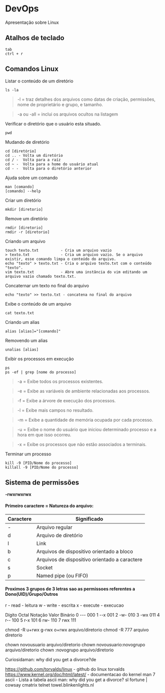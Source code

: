 <h1>DevOps</h1>
Apresentação sobre Linux

<h2>Atalhos de teclado</h2>

```
tab
ctrl + r
```

<h2>Comandos Linux</h2>

Listar o conteúdo de um diretório

```
ls -la
```
> -l = traz detalhes dos arquivos como datas de criação, permissões, nome de proprietário e grupo, e tamanho.

> -a ou -all = inclui os arquivos ocultos na listagem

Verificar o diretório que o usuário esta situado.

```
pwd
```

Mudando de diretório

```
cd [diretório]
cd .. - Volta um diretório
cd / -  Volta para a raíz
cd ~ -  Volta para a home do usuário atual
cd - -  Volta para o diretório anterior
```

Ajuda sobre um comando

```
man [comando]
[comando] --help
```

Criar um diretório

```
mkdir [diretorio]
```

Remove um diretório

```
rmdir [diretorio]   
rmdir -r [diretorio]
```

Criando um arquivo

```
touch texto.txt          - Cria um arquivo vazio
> texto.txt              - Cria um arquivo vazio. Se o arquivo existir, esse comando limpa o conteúdo do arquivo.
echo "texto" > texto.txt - Cria o arquivo texto.txt com o conteúdo "texto".
vim texto.txt            - Abre uma instância do vim editando um arquivo vazio chamado texto.txt.
```
Concaternar um texto no final do arquivo

```
echo "texto" >> texto.txt - concatena no final do arquivo
```

Exibe o conteúdo de um arquivo

```
cat texto.txt
```

Criando um alias

```
alias [alias]="[comando]"
```

Removendo um alias

```
unalias [alias]
```

Exibir os processos em execução

```
ps 
ps -ef | grep [nome do processo]
```

> -a = Exibe todos os processos existentes.

> -e = Exibe as variáveis de ambiente relacionadas aos processos.

> -f = Exibe a árvore de execução dos processos.

> -l = Exibe mais campos no resultado.

> -m = Exibe a quantidade de memória ocupada por cada processo.

> -u = Exibe o nome do usuário que iniciou determinado processo e a hora em que isso ocorreu.

> -x = Exibe os processos que não estão associados a terminais.


Terminar um processo

```
kill -9 [PID/Nome do processo]
killall -9 [PID/Nome do processo]
```

<h2>Sistema de permissões</h2>
<b>-rwxrwxrwx</b>

<h4>Primeiro caractere = Natureza do arquivo:</h4>
<table>
  <thead>
    <th>Caractere</th>
    <th>Significado</th>
  </thead>
  <tbody>
    <tr>
      <td>-</td>
      <td>Arquivo regular</td>
    </tr>
    <tr>
      <td>d</td>
      <td>Arquivo de diretório</td>
    </tr>
    <tr>
      <td>l</td>
      <td>Link</td>
    </tr>
    <tr>
      <td>b</td>
      <td>Arquivos de dispositivo orientado a bloco</td>
    </tr>
    <tr>
      <td>c</td>
      <td>Arquivos de dispositivo orientado a caractere</td>
    </tr>
    <tr>
      <td>s</td>
      <td>Socket</td>
    </tr>
    <tr>
      <td>p</td>
      <td>Named pipe (ou FIFO)</td>
    </tr>
  </tbody>
</table>

<h4>Proximos 3 grupos de 3 letras sao as permissoes referentes a Dono(UID)/Grupo/Outros</h4>
r - read - leitura
w - write - escrita
x - execute - execucao

Dígito Octal	Notação	Valor Binário
0	---	000
1	--x	001
2	-w-	010
3	-wx	011
4	r--	100
5	r-x	101
6	rw-	110
7	rwx	111

chmod -R u+rwx g-rwx o+rwx arquivo/diretorio
chmod -R 777 arquivo diretorio

chown novousuario arquivo/diretorio
chown novousuario:novogrupo arquivo/diretorio
chown :novogrupo arquivo/diretorio

Curiosidaman: why did you get a divorce?de 

https://github.com/torvalds/linux - github do linux torvalds
https://www.kernel.org/doc/html/latest/ - documentacao do kernel
man 7 ascii - Lista a tabela ascii
man: why did you get a divorce? 
sl
fortune | cowsay
cmatrix
telnet towel.blinkenlights.nl

